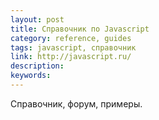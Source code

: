 ```yaml
---
layout: post
title: Справочник по Javascript
category: reference, guides
tags: javascript, справочник
link: http://javascript.ru/
description:
keywords:
---
```


<p>Справочник, форум, примеры.</p>
